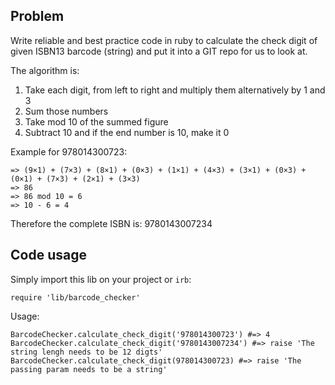 ## Problem 
Write reliable and best practice code in ruby to calculate the check digit of given ISBN13 barcode (string) and put it into a GIT repo for us to look at.

The algorithm is:

1. Take each digit, from left to right and multiply them alternatively by 1 and 3
2. Sum those numbers
3. Take mod 10 of the summed figure
4. Subtract 10 and if the end number is 10, make it 0

Example for 978014300723:

```
=> (9×1) + (7×3) + (8×1) + (0×3) + (1×1) + (4×3) + (3×1) + (0×3) + (0×1) + (7×3) + (2×1) + (3×3)
=> 86
=> 86 mod 10 = 6
=> 10 - 6 = 4
```

Therefore the complete ISBN is: 9780143007234

## Code usage

Simply import this lib on your project or `irb`:
```
require 'lib/barcode_checker'
```

Usage:
```
BarcodeChecker.calculate_check_digit('978014300723') #=> 4
BarcodeChecker.calculate_check_digit('9780143007234') #=> raise 'The string lengh needs to be 12 digts'
BarcodeChecker.calculate_check_digit(978014300723) #=> raise 'The passing param needs to be a string'
```